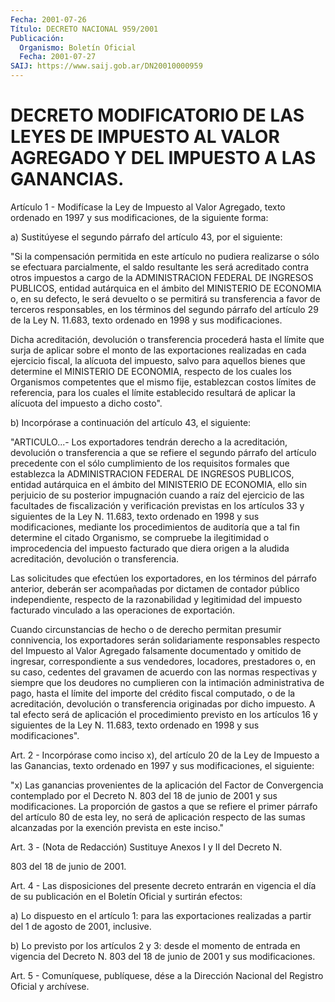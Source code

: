 ```yaml
---
Fecha: 2001-07-26
Título: DECRETO NACIONAL 959/2001
Publicación:
  Organismo: Boletín Oficial
  Fecha: 2001-07-27
SAIJ: https://www.saij.gob.ar/DN20010000959
---
```

# DECRETO MODIFICATORIO DE LAS LEYES DE IMPUESTO AL VALOR AGREGADO Y DEL IMPUESTO A LAS GANANCIAS.

<a id="1"></a>
Artículo 1 - Modifícase la Ley de Impuesto al Valor Agregado, texto ordenado  en  1997 y sus modificaciones, de la siguiente forma:

a) Sustitúyese el  segundo  párrafo del artículo 43, por el siguiente:

"Si  la  compensación  permitida    en  este  artículo  no  pudiera realizarse o sólo se efectuara parcialmente,  el  saldo  resultante les será acreditado contra otros impuestos a cargo de la ADMINISTRACION FEDERAL DE INGRESOS PUBLICOS, entidad autárquica  en el  ámbito  del  MINISTERIO  DE  ECONOMIA o, en su defecto, le será devuelto  o  se  permitirá su transferencia  a  favor  de  terceros responsables, en los  términos  del segundo párrafo del artículo 29 de la Ley N. 11.683, texto ordenado en  1998  y sus modificaciones.

Dicha  acreditación,  devolución  o  transferencia   procederá  hasta el límite que surja de aplicar sobre el monto de las exportaciones realizadas en cada ejercicio fiscal, la alícuota del impuesto, salvo para aquellos bienes que determine el MINISTERIO DE ECONOMIA, respecto de los cuales los Organismos competentes que el mismo fije, establezcan costos límites de referencia, para los cuales el límite establecido resultará de aplicar la alícuota del impuesto a dicho costo".

b) Incorpórase a continuación del artículo 43, el siguiente:

"ARTICULO...- Los exportadores tendrán derecho a la acreditación, devolución o transferencia a que se refiere el segundo párrafo del artículo precedente con el sólo cumplimiento de los requisitos formales que establezca la ADMINISTRACION FEDERAL DE INGRESOS PUBLICOS, entidad autárquica en el ámbito del MINISTERIO DE ECONOMIA, ello sin perjuicio de su posterior impugnación cuando a raíz del ejercicio de las facultades de fiscalización y verificación previstas en los artículos 33 y siguientes de la Ley N. 11.683, texto ordenado en 1998 y sus modificaciones, mediante los procedimientos de auditoría que a tal fin determine el citado Organismo, se compruebe la ilegitimidad o improcedencia del impuesto facturado que diera origen a la aludida acreditación, devolución o transferencia.

Las solicitudes que efectúen los exportadores, en los términos del párrafo anterior, deberán ser acompañadas por dictamen de contador público independiente, respecto de la razonabilidad y legitimidad del impuesto facturado vinculado a las operaciones de exportación.

Cuando circunstancias de hecho o de derecho permitan presumir connivencia, los exportadores serán solidariamente responsables respecto del Impuesto al Valor Agregado falsamente documentado y omitido de ingresar, correspondiente a sus vendedores, locadores, prestadores o, en su caso, cedentes del gravamen de acuerdo con las normas respectivas y siempre que los deudores no cumplieren con la intimación administrativa de pago, hasta el límite del importe del crédito fiscal computado, o de la acreditación, devolución o transferencia originadas por dicho impuesto. A tal efecto será de aplicación el procedimiento previsto en los artículos 16 y siguientes de la Ley N. 11.683, texto ordenado en 1998 y sus modificaciones".

<a id="2"></a>
Art. 2 - Incorpórase como inciso x), del artículo 20 de  la  Ley de Impuesto a las Ganancias, texto ordenado en 1997 y sus modificaciones, el siguiente:

"x) Las ganancias provenientes de  la aplicación  del Factor de Convergencia contemplado por el Decreto N. 803 del 18 de  junio de 2001 y sus modificaciones. La proporción de gastos a que se  refiere el primer párrafo del artículo 80 de esta ley, no será de aplicación respecto de las sumas alcanzadas por la exención prevista en este inciso."

<a id="3"></a>
Art. 3 - (Nota de Redacción) Sustituye Anexos I y II del Decreto N.

803 del 18 de junio de 2001.

<a id="4"></a>
Art.  4  -  Las disposiciones  del  presente  decreto  entrarán  en vigencia el día  de su publicación en el Boletín Oficial y surtirán efectos:

a) Lo dispuesto  en  el artículo 1: para las exportaciones realizadas a  partir  del  1  de  agosto  de  2001,  inclusive.

b) Lo previsto por los artículos 2 y 3: desde el momento de entrada en  vigencia del Decreto N. 803 del 18  de  junio  de  2001  y  sus modificaciones.

<a id="5"></a>
Art. 5 - Comuníquese, publíquese, dése a la Dirección Nacional  del Registro Oficial y archívese.